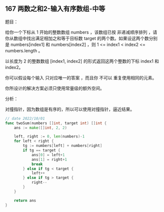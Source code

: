 ## 167 两数之和2-输入有序数组-中等

题目：

给你一个下标从 1 开始的整数数组 numbers ，该数组已按 非递减顺序排列  ，请你从数组中找出满足相加之和等于目标数 target 的两个数。如果设这两个数分别是 numbers[index1] 和 numbers[index2] ，则 1 <= index1 < index2 <= numbers.length 。

以长度为 2 的整数数组 [index1, index2] 的形式返回这两个整数的下标 index1 和 index2。

你可以假设每个输入 只对应唯一的答案 ，而且你 不可以 重复使用相同的元素。

你所设计的解决方案必须只使用常量级的额外空间。



分析：

对撞指针，因为数组是有序的，所以可以使用对撞指针，逼近结果。

```go
// date 2022/10/01
func twoSum(numbers []int, target int) []int {
    ans := make([]int, 2, 2)

    left, right := 0, len(numbers)-1
    for left < right {
        tg := numbers[left] + numbers[right]
        if tg == target {
            ans[0] = left+1
            ans[1] = right+1
            break
        } else if tg < target {
            left++
        } else if tg > target {
            right--
        }
    }

    return ans
}
```

